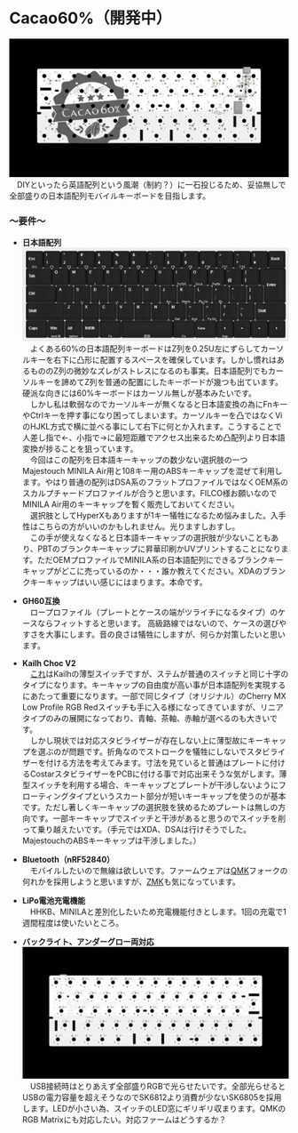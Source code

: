 # Cacao60%（開発中）
![PCB](https://raw.githubusercontent.com/policium/Cacao60/master/images/Cacao60_back.png)  
　DIYといったら英語配列という風潮（制約？）に一石投じるため、妥協無しで全部盛りの日本語配列モバイルキーボードを目指します。
### ～要件～
- **日本語配列**  
![KLE](https://raw.githubusercontent.com/policium/Cacao60/master/images/Cacao60_kle.jpg)  
　よくある60%の日本語配列キーボードはZ列を0.25U左にずらしてカーソルキーを右下に凸形に配置するスペースを確保しています。しかし慣れはあるもののZ列の微妙なズレがストレスになるのも事実。日本語配列でもカーソルキーを諦めてZ列を普通の配置にしたキーボードが幾つも出ています。硬派な向きには60%キーボードはカーソル無しが基本みたいです。  
　しかし私は軟弱なのでカーソルキーが無くなると日本語変換の為にFnキーやCtrlキーを押す事になり困ってしまいます。カーソルキーを凸ではなくViのHJKL方式で横に並べる事にして右下に何とか入れます。こうすることで人差し指で←、小指で→に最短距離でアクセス出来るため凸配列より日本語変換が捗ることを狙っています。  
　今回はこの配列を日本語キーキャップの数少ない選択肢の一つMajestouch MINILA Air用と108キー用のABSキーキャップを混ぜて利用します。やはり普通の配列はDSA系のフラットプロファイルではなくOEM系のスカルプチャードプロファイルが合うと思います。FILCO様お願いなのでMINILA Air用のキーキャップを暫く販売しておいてください。  
　選択肢としてHyperXもありますが1キー犠牲になるため悩みました。入手性はこちらの方がいいのかもしれません。光りますしおすし。  
　この手が使えなくなると日本語キーキャップの選択肢が少ないこともあり、PBTのブランクキーキャップに昇華印刷かUVプリントすることになります。ただOEMプロファイルでMINILA系の日本語配列にできるブランクキーキャップがどこに売っているのか・・・誰か教えてください。XDAのブランクキーキャップはいい感じにはまります。本命です。

- **GH60互換**  
　ロープロファイル（プレートとケースの端がツライチになるタイプ）のケースならフィットすると思います。
高級路線ではないので、ケースの選びやすさを大事にします。音の良さは犠牲にしますが、何らか対策したいと思います。

- **Kailh Choc V2**  
　[これ](https://www.kailhswitch.com/mechanical-keyboard-switches/key-switches/kailh-low-profile-switch-choc-v2.html)はKailhの薄型スイッチですが、ステムが普通のスイッチと同じ十字のタイプになります。キーキャップの自由度が高い事が日本語配列を実現するにあたって重要になります。一部で同じタイプ（オリジナル）のCherry MX Low Profile RGB Redスイッチも手に入る様になってきていますが、リニアタイプのみの展開になっており、青軸、茶軸、赤軸が選べるのも大きいです。  
　しかし現状では対応スタビライザーが存在しない上に薄型故にキーキャップを選ぶのが問題です。折角なのでストロークを犠牲にしないでスタビライザーを付ける方法を考えてみます。寸法を見ていると普通はプレートに付けるCostarスタビライザーをPCBに付ける事で対応出来そうな気がします。薄型スイッチを利用する場合、キーキャップとプレートが干渉しないようにフローティングタイプというスカート部分が短いキーキャップを使うのが基本です。ただし著しくキーキャップの選択肢を狭めるためプレートは無しの方向です。一部キーキャップでスイッチと干渉があると思うのでスイッチを削って乗り越えたいです。（手元ではXDA、DSAは行けそうでした。MajestouchのABSキーキャップは干渉しました。）

- **Bluetooth（nRF52840）**  
　モバイルしたいので無線は欲しいです。ファームウェアは[QMK](https://qmk.fm/)フォークの何れかを採用しようと思いますが、[ZMK](https://zmkfirmware.dev/)も気になっています。

- **LiPo電池充電機能**  
　HHKB、MINILAと差別化したいため充電機能付きとします。1回の充電で1週間程度は使いたいところ。

- **バックライト、アンダーグロー両対応**  
![PCB](https://raw.githubusercontent.com/policium/Cacao60/master/images/Cacao60_front.png)  
　USB接続時はとりあえず全部盛りRGBで光らせたいです。全部光らせるとUSBの電力容量を超えそうなのでSK6812より消費が少ないSK6805を採用します。LEDが小さい為、スイッチのLED窓にギリギリ収まります。QMKのRGB Matrixにも対応したい。対応ファームはどうするか？

